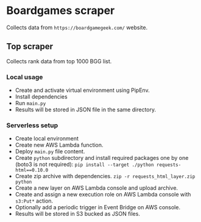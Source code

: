 # Boardgames scraper

Collects data from `https://boardgamegeek.com/` website.

## Top scraper

Collects rank data from top 1000 BGG list.

### Local usage

* Create and activate virtual environment using PipEnv.
* Install dependencies
* Run `main.py`
* Results will be stored in JSON file in the same directory.

### Serverless setup

* Create local environment
* Create new AWS Lambda function.
* Deploy `main.py` file content.
* Create `python` subdirectory and install required packages one by one (boto3 is not required): 
  `pip install --target ./python requests-html==0.10.0`
* Create zip archive with dependencies.
  `zip -r requests_html_layer.zip python`
* Create a new layer on AWS Lambda console and upload archive.
* Create and assign a new execution role on AWS Lambda console with `s3:Put*` action.
* Optionally add a periodic trigger in Event Bridge on AWS console.
* Results will be stored in S3 bucked as JSON files.
